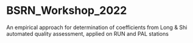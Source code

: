 # BSRN_Workshop_2022
An empirical approach for determination of coefficients from Long &amp; Shi automated quality assessment, applied on RUN and PAL stations
